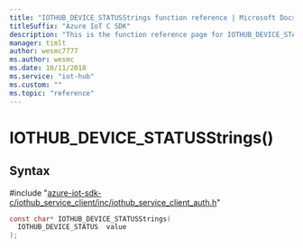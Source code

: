 ```yaml
---                             
title: "IOTHUB_DEVICE_STATUSStrings function reference | Microsoft Docs" 
titleSuffix: "Azure IoT C SDK"            
description: "This is the function reference page for IOTHUB_DEVICE_STATUSStrings() in the Azure IoT C SDK. This SDK is used with Azure IoT Hub and Azure IoT Hub Device Provisioning Service"            
manager: timlt                 
author: wesmc7777              
ms.author: wesmc               
ms.date: 10/11/2018                    
ms.service: "iot-hub"             
ms.custom: ""                
ms.topic: "reference"        
---                            
```


# IOTHUB_DEVICE_STATUSStrings()

## Syntax

\#include "[azure-iot-sdk-c/iothub_service_client/inc/iothub_service_client_auth.h](../iothub-service-client-auth-h.md)"  
```C
const char* IOTHUB_DEVICE_STATUSStrings(
  IOTHUB_DEVICE_STATUS  value
);
```

